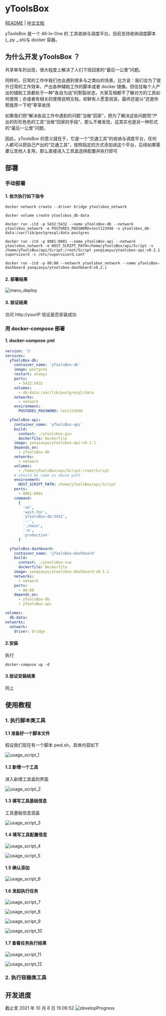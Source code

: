 # yToolsBox

[README](README_en.md) | [中文文档](README.md)

yToolsBox 是一个 All-In-One 的 工具收纳与调度平台。目前支持收纳调度脚本(_.py _.sh)与 docker 容器。

## 为什么开发 yToolsBox ？

共享单车的出现，很大程度上解决了人们下班回家的“最后一公里”问题。

同样的，日常的工作中我们也会遇到很多与之类似的场景，比方说：我们会为了提升日常的工作效率，产出各种辅助工作的脚本或者 docker 镜像。但往往每个人产出的辅助工具都处于一种“各自为战”的割裂状态，大家互相都不了解对方的工具如何使用；亦或者有相关的使用说明文档，却鲜有人愿意阅读，最终还是以“还是你帮我弄一下吧”草草收场

如果我们把“解决各自工作中遇到的问题”当做“回家”，把为了解决这些问题而“产出的形形色色的工具”当做“回家的手段”，那么不难发现，这其实也是另一种形式的“最后一公里”问题。

因此，yToolsBox 的意义就在于，它是一个“交通工具”的收纳与调度平台，任何人都可以把自己产出的“交通工具”，按照指定的方式添加进这个平台，后续如果需要让其他人复用，那么直接进入工具盒选择配置并执行即可

## 部署

### 手动部署

#### 1. 依次执行如下指令

```shell
docker network create --driver bridge ytoolsbox_network

docker volume create ytoolsbox_db-data

docker run -itd -p 5432:5432 --name yToolsBox-db --network ytoolsbox_network -e POSTGRES_PASSWORD=test123456 -v ytoolsbox_db-data:/var/lib/postgresql/data postgres

docker run -itd -p 8081:8081 --name yToolsBox-api --network ytoolsbox_network -e HOST_SCRIPT_PATH=/home/yToolsBox/api/Script -v /home/yToolsBox/api/Script:/root/Script yanqiaoyu/ytoolsbox-api:v0.2.1  supervisord -c /etc/supervisord.conf

docker run -itd -p 80:80 --network ytoolsbox_network --name yToolsBox-dashboard yanqiaoyu/ytoolsbox-dashboard:v0.2.1
```

#### 2. 部署结果

![manu_deploy](/doc/pic/manu_deploy1.png)

#### 3. 验证结果

访问 http://yourIP 验证是否安装成功

### 用 docker-compose 部署

#### 1. docker-compose.yml

```yaml
version: '3'
services:
  yToolsBox-db:
    container_name: 'yToolsBox-db'
    image: postgres
    restart: always
    ports:
      - 5432:5432
    volumes:
      - db-data:/var/lib/postgresql/data
    networks:
      - network
    environment:
      POSTGRES_PASSWORD: test123456

  yToolsBox-api:
    container_name: 'yToolsBox-api'
    build:
      context: ./ytoolsbox-gin
      dockerfile: Dockerfile
    image: yanqiaoyu/ytoolsbox-api:v0.1.1
    depends_on:
      - yToolsBox-db
    networks:
      - network
    volumes:
      - /home/yToolsBox/api/Script:/root/Script
    # should be same as above path
    environment:
      HOST_SCRIPT_PATH: /home/yToolsBox/api/Script
    ports:
      - 8081:8081
    command:
      [
        'sh',
        'wait-for',
        'yToolsBox-db:5432',
        '--',
        './main',
        '-m',
        'production'
      ]

  yToolsBox-dashboard:
    container_name: 'yToolsBox-dashboard'
    build:
      context: ./ytoolsbox-vue
      dockerfile: Dockerfile
    image: yanqiaoyu/ytoolsbox-dashboard:v0.1.1
    networks:
      - network
    ports:
      - 80:80
    depends_on:
      - yToolsBox-db
      - yToolsBox-api

volumes:
  db-data:
networks:
  network:
    driver: bridge
```

#### 2.安装

执行

```shell
docker-compose up -d
```

#### 3.验证安装结果

同上

## 使用教程

### 1. 执行脚本类工具

#### 1.1 准备好一个脚本文件

假设我们现在有一个脚本 pwd.sh，具体内容如下



![usage_script_1](/doc/pic/usage_script_1.png)

#### 1.2 新增一个工具

进入新增工具盒的界面



![usage_script_2](/doc/pic/usage_script_2.png)

#### 1.3 填写工具基础信息

工具基础信息涵盖



![usage_script_3](/doc/pic/usage_script_3.png)

#### 1.4 填写工具配置信息

![usage_script_4](/doc/pic/usage_script_4.png)

![usage_script_5](/doc/pic/usage_script_5.png)

#### 1.5 确认添加

![usage_script_6](/doc/pic/usage_script_6.png)

#### 1.6 发起执行任务

![usage_script_7](/doc/pic/usage_script_7.png)

![usage_script_8](/doc/pic/usage_script_8.png)

![usage_script_9](/doc/pic/usage_script_9.png)

![usage_script_10](/doc/pic/usage_script_10.png)

#### 1.7 查看任务执行结果

![usage_script_11](/doc/pic/usage_script_11.png)

![usage_script_12](/doc/pic/usage_script_12.png)

### 2. 执行容器类工具



## 开发进度

截止至 2021 年 10 月 8 日 15:06:52
![developProgress](/doc/pic/developProgress.png)
